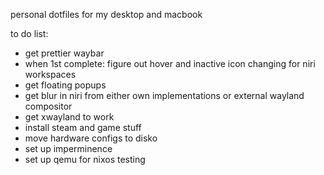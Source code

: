 personal dotfiles for my desktop and macbook

to do list:
- get prettier waybar
- when 1st complete: figure out hover and inactive icon changing for niri workspaces
- get floating popups
- get blur in niri from either own implementations or external wayland compositor
- get xwayland to work
- install steam and game stuff
- move hardware configs to disko
- set up imperminence 
- set up qemu for nixos testing